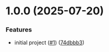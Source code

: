 # 1.0.0 (2025-07-20)


### Features

* initial project ([#1](https://github.com/gasbrieo/identity-forge-refactor/issues/1)) ([74dbbb3](https://github.com/gasbrieo/identity-forge-refactor/commit/74dbbb3d9bfe3251de37e1efff6fe519f7f450f3))
